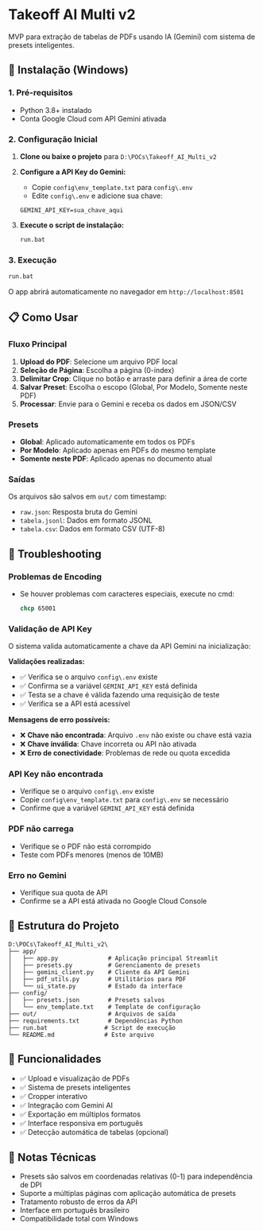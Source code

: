 # Takeoff AI Multi v2

MVP para extração de tabelas de PDFs usando IA (Gemini) com sistema de presets inteligentes.

## 🚀 Instalação (Windows)

### 1. Pré-requisitos
- Python 3.8+ instalado
- Conta Google Cloud com API Gemini ativada

### 2. Configuração Inicial

1. **Clone ou baixe o projeto** para `D:\POCs\Takeoff_AI_Multi_v2`

2. **Configure a API Key do Gemini:**
   - Copie `config\env_template.txt` para `config\.env`
   - Edite `config\.env` e adicione sua chave:
   ```
   GEMINI_API_KEY=sua_chave_aqui
   ```

3. **Execute o script de instalação:**
   ```cmd
   run.bat
   ```

### 3. Execução
```cmd
run.bat
```

O app abrirá automaticamente no navegador em `http://localhost:8501`

## 📋 Como Usar

### Fluxo Principal
1. **Upload do PDF**: Selecione um arquivo PDF local
2. **Seleção de Página**: Escolha a página (0-index)
3. **Delimitar Crop**: Clique no botão e arraste para definir a área de corte
4. **Salvar Preset**: Escolha o escopo (Global, Por Modelo, Somente neste PDF)
5. **Processar**: Envie para o Gemini e receba os dados em JSON/CSV

### Presets
- **Global**: Aplicado automaticamente em todos os PDFs
- **Por Modelo**: Aplicado apenas em PDFs do mesmo template
- **Somente neste PDF**: Aplicado apenas no documento atual

### Saídas
Os arquivos são salvos em `out/` com timestamp:
- `raw.json`: Resposta bruta do Gemini
- `tabela.jsonl`: Dados em formato JSONL
- `tabela.csv`: Dados em formato CSV (UTF-8)

## 🔧 Troubleshooting

### Problemas de Encoding
- Se houver problemas com caracteres especiais, execute no cmd:
  ```cmd
  chcp 65001
  ```

### Validação de API Key
O sistema valida automaticamente a chave da API Gemini na inicialização:

**Validações realizadas:**
- ✅ Verifica se o arquivo `config\.env` existe
- ✅ Confirma se a variável `GEMINI_API_KEY` está definida
- ✅ Testa se a chave é válida fazendo uma requisição de teste
- ✅ Verifica se a API está acessível

**Mensagens de erro possíveis:**
- ❌ **Chave não encontrada**: Arquivo `.env` não existe ou chave está vazia
- ❌ **Chave inválida**: Chave incorreta ou API não ativada
- ❌ **Erro de conectividade**: Problemas de rede ou quota excedida

### API Key não encontrada
- Verifique se o arquivo `config\.env` existe
- Copie `config\env_template.txt` para `config\.env` se necessário
- Confirme que a variável `GEMINI_API_KEY` está definida

### PDF não carrega
- Verifique se o PDF não está corrompido
- Teste com PDFs menores (menos de 10MB)

### Erro no Gemini
- Verifique sua quota de API
- Confirme se a API está ativada no Google Cloud Console

## 📁 Estrutura do Projeto

```
D:\POCs\Takeoff_AI_Multi_v2\
├── app/
│   ├── app.py              # Aplicação principal Streamlit
│   ├── presets.py          # Gerenciamento de presets
│   ├── gemini_client.py    # Cliente da API Gemini
│   ├── pdf_utils.py        # Utilitários para PDF
│   └── ui_state.py         # Estado da interface
├── config/
│   ├── presets.json        # Presets salvos
│   └── env_template.txt    # Template de configuração
├── out/                    # Arquivos de saída
├── requirements.txt        # Dependências Python
├── run.bat                # Script de execução
└── README.md              # Este arquivo
```

## 🎯 Funcionalidades

- ✅ Upload e visualização de PDFs
- ✅ Sistema de presets inteligentes
- ✅ Cropper interativo
- ✅ Integração com Gemini AI
- ✅ Exportação em múltiplos formatos
- ✅ Interface responsiva em português
- ✅ Detecção automática de tabelas (opcional)

## 📝 Notas Técnicas

- Presets são salvos em coordenadas relativas (0-1) para independência de DPI
- Suporte a múltiplas páginas com aplicação automática de presets
- Tratamento robusto de erros da API
- Interface em português brasileiro
- Compatibilidade total com Windows
